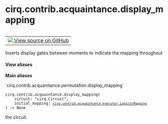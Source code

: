 <div itemscope itemtype="http://developers.google.com/ReferenceObject">
<meta itemprop="name" content="cirq.contrib.acquaintance.display_mapping" />
<meta itemprop="path" content="Stable" />
</div>

# cirq.contrib.acquaintance.display_mapping

<!-- Insert buttons and diff -->

<table class="tfo-notebook-buttons tfo-api" align="left">

<td>
  <a target="_blank" href="https://github.com/quantumlib/cirq/tree/master/cirq/contrib/acquaintance/permutation.py">
    <img src="https://www.tensorflow.org/images/GitHub-Mark-32px.png" />
    View source on GitHub
  </a>
</td>
</table>



Inserts display gates between moments to indicate the mapping throughout

<section class="expandable">
  <h4 class="showalways">View aliases</h4>
  <p>
<b>Main aliases</b>
<p>`cirq.contrib.acquaintance.permutation.display_mapping`</p>
</p>
</section>

<pre class="devsite-click-to-copy prettyprint lang-py tfo-signature-link">
<code>cirq.contrib.acquaintance.display_mapping(
    circuit: "cirq.Circuit",
    initial_mapping: <a href="../../../cirq/contrib/acquaintance/executor/LogicalMapping.md"><code>cirq.contrib.acquaintance.executor.LogicalMapping</code></a>
) -> None
</code></pre>



<!-- Placeholder for "Used in" -->
the circuit.